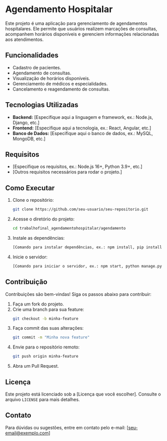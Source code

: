 # Agendamento Hospitalar

Este projeto é uma aplicação para gerenciamento de agendamentos hospitalares. Ele permite que usuários realizem marcações de consultas, acompanhem horários disponíveis e gerenciem informações relacionadas aos atendimentos.

## Funcionalidades

- Cadastro de pacientes.
- Agendamento de consultas.
- Visualização de horários disponíveis.
- Gerenciamento de médicos e especialidades.
- Cancelamento e reagendamento de consultas.

## Tecnologias Utilizadas

- **Backend:** [Especifique aqui a linguagem e framework, ex.: Node.js, Django, etc.]
- **Frontend:** [Especifique aqui a tecnologia, ex.: React, Angular, etc.]
- **Banco de Dados:** [Especifique aqui o banco de dados, ex.: MySQL, MongoDB, etc.]

## Requisitos

- [Especifique os requisitos, ex.: Node.js 16+, Python 3.9+, etc.]
- [Outros requisitos necessários para rodar o projeto.]

## Como Executar

1. Clone o repositório:
    ```bash
    git clone https://github.com/seu-usuario/seu-repositorio.git
    ```
2. Acesse o diretório do projeto:
    ```bash
    cd trabalhofinal_agendamentohospitalar/agendamento
    ```
3. Instale as dependências:
    ```bash
    [Comando para instalar dependências, ex.: npm install, pip install -r requirements.txt]
    ```
4. Inicie o servidor:
    ```bash
    [Comando para iniciar o servidor, ex.: npm start, python manage.py runserver]
    ```

## Contribuição

Contribuições são bem-vindas! Siga os passos abaixo para contribuir:

1. Faça um fork do projeto.
2. Crie uma branch para sua feature:
    ```bash
    git checkout -b minha-feature
    ```
3. Faça commit das suas alterações:
    ```bash
    git commit -m "Minha nova feature"
    ```
4. Envie para o repositório remoto:
    ```bash
    git push origin minha-feature
    ```
5. Abra um Pull Request.

## Licença

Este projeto está licenciado sob a [Licença que você escolher]. Consulte o arquivo `LICENSE` para mais detalhes.

## Contato

Para dúvidas ou sugestões, entre em contato pelo e-mail: [seu-email@exemplo.com]
